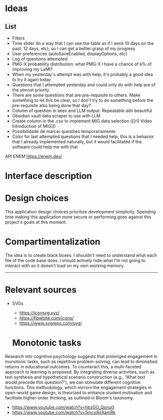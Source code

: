 # Ideas

## List
- Filters
- Time slider (In a way that I can see the table as if I were 10 days on the past, 12 days, etc), so I can get a better grasp of my progress
- User preferences (autoSaveEnabled, displayOptions, etc)
- Log of questions attempted
- PMG-X probability distribution: what PMG-X I have a chance of k% of improving my LaMI?
- When my yesterday's attempt was with help, it's probably a good idea to try it again today
- Questions that I attempted yesterday and could only do with help are of the utmost priority
- There are some questions that are pre-requisite to others. Make something to let this be clear, so I don't try to do something before the pre-requisite also being done that day?
- Column of question in latex and LLM output. Repeatable adn beautiful
- Obsidian vault data scraper to use with LLM
- Create column in the .csv to implement MIG data selection ([[r0 Video Introduction of MIG]])
- Possibilidade de marcar questões temporariamente
- Color for last attempted questions that I needed help, this is a behavior that I already implemented naturally, but it would facilitated if the software could help me with that


API ENEM
https://enem.dev/




# Interface description

# Design choices
This application design choices prioritize development simplicity.
Spending time making this application more secure or performing goes against this project's goals at this moment.

# Compartimentalization
The idea is to create black boxes: I shouldn't need to understand what each file of the code base does. I should actively hide what I'm not going to interact with so it doesn't load on my own working memory.

---
# Relevant sources
- SVGs
    - https://iconsvg.xyz/
    - https://flowbite.com/icons/
    - https://www.svgrepo.com/svg/





    # Monotonic tasks
Research into cognitive psychology suggests that prolonged engagement in monotonic tasks, such as repetitive problem-solving, can lead to diminished returns in educational outcomes. To counteract this, a multi-faceted approach to learning is proposed. By integrating diverse activities, such as text synthesis and hypothetical scenario construction (e.g., 'What text would precede this question?'), we can stimulate different cognitive functions. This methodology, which mirrors the engagement strategies in open-world game design, is theorized to enhance student motivation and facilitate higher-order thinking, as outlined in Bloom's taxonomy.

- https://www.youtube.com/watch?v=hbzGO_Qonu0
- https://www.youtube.com/watch?v=5mco9zAamRk
